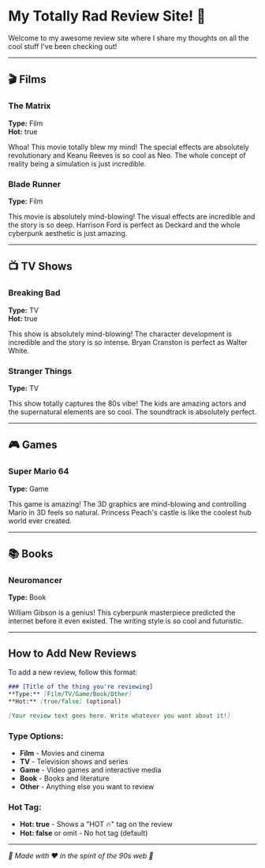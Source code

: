 # My Totally Rad Review Site! 🌟

Welcome to my awesome review site where I share my thoughts on all the cool stuff I've been checking out!

---

## 🎬 Films

### The Matrix
**Type:** Film  
**Hot:** true

Whoa! This movie totally blew my mind! The special effects are absolutely revolutionary and Keanu Reeves is so cool as Neo. The whole concept of reality being a simulation is just incredible.

### Blade Runner
**Type:** Film  

This movie is absolutely mind-blowing! The visual effects are incredible and the story is so deep. Harrison Ford is perfect as Deckard and the whole cyberpunk aesthetic is just amazing.

---

## 📺 TV Shows

### Breaking Bad
**Type:** TV  
**Hot:** true

This show is absolutely mind-blowing! The character development is incredible and the story is so intense. Bryan Cranston is perfect as Walter White.

### Stranger Things
**Type:** TV  

This show totally captures the 80s vibe! The kids are amazing actors and the supernatural elements are so cool. The soundtrack is absolutely perfect.

---

## 🎮 Games

### Super Mario 64
**Type:** Game  

This game is amazing! The 3D graphics are mind-blowing and controlling Mario in 3D feels so natural. Princess Peach's castle is like the coolest hub world ever created.

---

## 📚 Books

### Neuromancer
**Type:** Book  

William Gibson is a genius! This cyberpunk masterpiece predicted the internet before it even existed. The writing style is so cool and futuristic.

---

## How to Add New Reviews

To add a new review, follow this format:

```markdown
### [Title of the thing you're reviewing]
**Type:** [Film/TV/Game/Book/Other]  
**Hot:** [true/false] (optional)

[Your review text goes here. Write whatever you want about it!]
```

### Type Options:
- **Film** - Movies and cinema
- **TV** - Television shows and series
- **Game** - Video games and interactive media
- **Book** - Books and literature
- **Other** - Anything else you want to review

### Hot Tag:
- **Hot: true** - Shows a "HOT 🔥" tag on the review
- **Hot: false** or omit - No hot tag (default)

---

*🌟 Made with ❤️ in the spirit of the 90s web 🌟* 